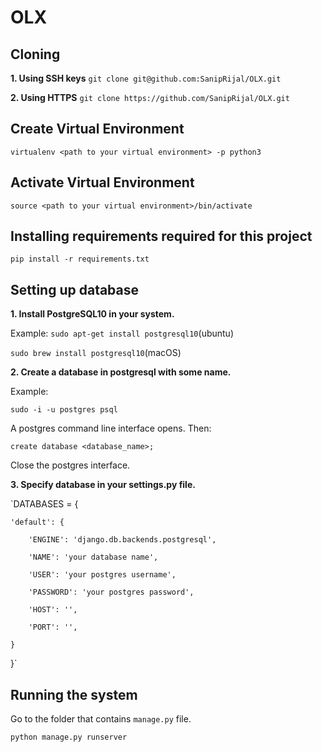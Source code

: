 # OLX

## Cloning
**1. Using SSH keys**
`git clone git@github.com:SanipRijal/OLX.git`

**2. Using HTTPS**
`git clone https://github.com/SanipRijal/OLX.git`

## Create Virtual Environment
`virtualenv <path to your virtual environment> -p python3`

## Activate Virtual Environment
`source <path to your virtual environment>/bin/activate`

## Installing requirements required for this project
`pip install -r requirements.txt`

## Setting up database
**1. Install PostgreSQL10 in your system.**

Example:
`sudo apt-get install postgresql10`(ubuntu)

`sudo brew install postgresql10`(macOS)

**2. Create a database in postgresql with some name.**

Example:

`sudo -i -u postgres psql`

A postgres command line interface opens. Then:

`create database <database_name>;`

Close the postgres interface.

**3. Specify database in your settings.py file.**

`DATABASES = {

    'default': {
    
        'ENGINE': 'django.db.backends.postgresql',
        
        'NAME': 'your database name',
        
        'USER': 'your postgres username',
        
        'PASSWORD': 'your postgres password',
        
        'HOST': '',
        
        'PORT': '',
        
    }
    
}`

## Running the system
Go to the folder that contains `manage.py` file.

`python manage.py runserver`
